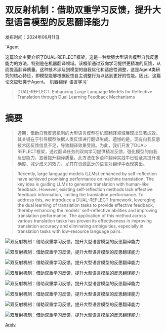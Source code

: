 # 双反射机制：借助双重学习反馈，提升大型语言模型的反思翻译能力

发布时间：2024年06月11日

`Agent

这篇论文主要介绍了DUAL-REFLECT框架，这是一种增强大型语言模型自我反思能力的方法，特别是在机器翻译领域。该框架通过双向学习提供更精准的反馈，从而提高翻译质量。这种技术涉及到模型的自我优化和适应性调整，这是Agent类研究的核心特征，即模型能够根据反馈自主调整行为以达到更好的性能。因此，这篇论文应归类于Agent。` `机器翻译` `语言学习`

> DUAL-REFLECT: Enhancing Large Language Models for Reflective Translation through Dual Learning Feedback Mechanisms

# 摘要

> 近期，借助自我反思机制的大型语言模型在机器翻译领域展现出显著成效。其关键在于引导模型依据人类反馈进行翻译生成。遗憾的是，现有自我反思技术因反馈信息不足，导致翻译效果受限。为此，我们开发了DUAL-REFLECT框架，通过翻译任务的双向学习提供精准反馈，强化模型的自我反思能力，显著提升翻译质量。此方法在多语种翻译实践中已验证其提升准确度、减少歧义的效力，尤其在资源匮乏的语言对翻译中表现突出。

> Recently, large language models (LLMs) enhanced by self-reflection have achieved promising performance on machine translation. The key idea is guiding LLMs to generate translation with human-like feedback. However, existing self-reflection methods lack effective feedback information, limiting the translation performance. To address this, we introduce a DUAL-REFLECT framework, leveraging the dual learning of translation tasks to provide effective feedback, thereby enhancing the models' self-reflective abilities and improving translation performance. The application of this method across various translation tasks has proven its effectiveness in improving translation accuracy and eliminating ambiguities, especially in translation tasks with low-resource language pairs.

![双反射机制：借助双重学习反馈，提升大型语言模型的反思翻译能力](../../../paper_images/2406.07232/x1.png)

![双反射机制：借助双重学习反馈，提升大型语言模型的反思翻译能力](../../../paper_images/2406.07232/x2.png)

![双反射机制：借助双重学习反馈，提升大型语言模型的反思翻译能力](../../../paper_images/2406.07232/x3.png)

![双反射机制：借助双重学习反馈，提升大型语言模型的反思翻译能力](../../../paper_images/2406.07232/x4.png)

![双反射机制：借助双重学习反馈，提升大型语言模型的反思翻译能力](../../../paper_images/2406.07232/x5.png)

![双反射机制：借助双重学习反馈，提升大型语言模型的反思翻译能力](../../../paper_images/2406.07232/x6.png)

![双反射机制：借助双重学习反馈，提升大型语言模型的反思翻译能力](../../../paper_images/2406.07232/x7.png)

![双反射机制：借助双重学习反馈，提升大型语言模型的反思翻译能力](../../../paper_images/2406.07232/x8.png)

[Arxiv](https://arxiv.org/abs/2406.07232)
